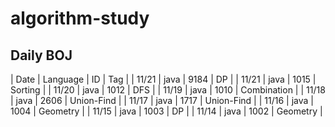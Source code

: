 # algorithm-study

## Daily BOJ
| Date | Language | ID | Tag |
| 11/21 | java | 9184 | DP |
| 11/21 | java | 1015 | Sorting |
| 11/20 | java | 1012 | DFS |
| 11/19 | java | 1010 | Combination |
| 11/18 | java | 2606 | Union-Find |
| 11/17 | java | 1717 | Union-Find |
| 11/16 | java | 1004 | Geometry |
| 11/15 | java | 1003 | DP |
| 11/14 | java | 1002 | Geometry |